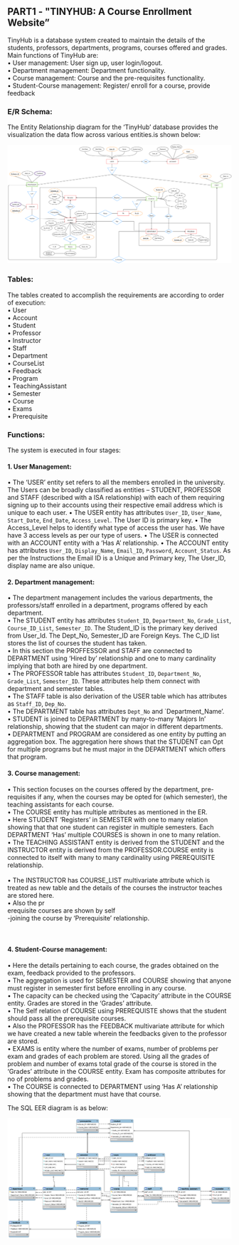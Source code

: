 ## PART1 - "TINYHUB: A Course Enrollment Website”
TinyHub is a database system created to maintain the details of the students, professors, departments, programs, courses offered and grades.</br>
Main functions of TinyHub are:</br>
• User management: User sign up, user login/logout.</br>
• Department management: Department functionality.</br>
• Course management: Course and the pre-requisites functionality.</br>
• Student-Course management: Register/ enroll for a course, provide feedback</br>


### E/R Schema:
The Entity Relationship diagram for the ‘TinyHub’ database provides the visualization the data flow across various entities.is shown below:</br>

<p align="center">
<img src="https://github.com/samratdhumal/Data-Model-and-Query-Languages/blob/master/Part%201/ER_DMQL.png" width="750">
</p>


### Tables: 
The tables created to accomplish the requirements are according to order of execution:</br>
•	User</br>
•	Account</br>
•	Student</br>
•	Professor</br>
•	Instructor</br>
•	Staff</br>
•	Department</br>
•	CourseList</br>
•	Feedback</br>
•	Program</br>
•	TeachingAssistant</br>
•	Semester</br>
•	Course</br>
•	Exams</br>
•	Prerequisite</br>


### Functions: 
The system is executed in four stages:

#### 1.	User Management:
•	The ‘USER’ entity set refers to all the members enrolled in the university. The Users can be broadly classified as entities – STUDENT, PROFESSOR and STAFF (described with a ISA relationship) with each of them requiring signing up to their accounts using their respective email address which is unique to each user. 
•	The USER entity has attributes `User_ID`, `User_Name`, `Start_Date`, `End_Date`, `Access_Level`. The User ID is primary key.
•	The Access_Level helps to identify what type of access the user has. We have have 3 access levels as per our type of users.
•	The USER is connected with an ACCOUNT entity with a ‘Has A’ relationship.
•	The ACCOUNT entity has attributes `User_ID`, `Display_Name`, `Email_ID`, `Password`, `Account_Status`. As per the Instructions the Email ID is a Unique and Primary key, The User_ID, display name are also unique.

#### 2.	Department management:
•	The department management includes the various departments, the professors/staff enrolled in a department, programs offered by each department.</br>
•	The STUDENT entity has attributes `Student_ID`, `Department_No`, `Grade_List`, `Course_ID_List`, `Semester_ID`. The Student_ID is the primary key derived from User_Id. The Dept_No, Semester_ID are Foreign Keys. The C_ID list stores the list of courses the student has taken.</br>
•	In this section the PROFFESSOR and STAFF are connected to DEPARTMENT using ‘Hired by’ relationship and one to many cardinality implying that both are hired by one department.</br>
•	The PROFESSOR table has attributes `Student_ID`, `Department_No`, `Grade_List`, `Semester_ID`. These attributes help them connect with department and semester tables.</br>
•	The STAFF table is also derivation of the USER table which has attributes as `Staff_ID`, `Dep_No`.</br>
•	The DEPARTMENT table has attributes `Dept_No` and `Department_Name’.</br>
•	STUDENT is joined to DEPARTMENT by many-to-many ‘Majors In’ relationship, showing that the student can major in different departments.</br>
•	DEPARTMENT and PROGRAM are considered as one entity by putting an aggregation box. The aggregation here shows that the STUDENT can Opt for multiple programs but he must major in the DEPARTMENT which offers that program.</br>


#### 3.	Course management:
•	This section focuses on the courses offered by the department, pre-requisites if any, when the courses may be opted for (which semester), the teaching assistants for each course. </br>
•	The COURSE entity has multiple attributes as mentioned in the ER.</br>
•	Here STUDENT ‘Registers’ in SEMESTER with one to many relation showing that that one student can register in multiple semesters. Each DEPARTMENT ‘Has’ multiple COURSES is shown in one to many relation.</br>
•	The TEACHING ASSISTANT entity is derived from the STUDENT and the INSTRUCTOR entity is derived from the PROFESSOR.COURSE entity is connected to itself with many to many cardinality using PREREQUISITE relationship.</br></br>
•	The INSTRUCTOR has COURSE_LIST multivariate attribute which is treated as new table and the details of the courses the instructor teaches are stored here.</br>
•	Also the pr</br>erequisite courses are shown by self</br>-joining the course by ‘Prerequisite’ relationship.</br>
</br>

#### </br>4.	Student-Course management:
•	Here the details pertaining to each course, the grades obtained on the exam, feedback provided to the professors.</br> 
•	The aggregation is used for SEMESTER and COURSE showing that anyone must register in semester first before enrolling in any course.</br>
•	The capacity can be checked using the ‘Capacity’ attribute in the COURSE entity. Grades are stored in the ‘Grades’ attribute.</br>
•	The Self relation of COURSE using PREREQUISTE shows that the student should pass all the prerequisite courses. </br>
•	Also the PROFESSOR has the FEEDBACK multivariate attribute for which we have created a new table wherein the feedbacks given to the professor are stored.</br>
•	EXAMS is entity where the number of exams, number of problems per exam and grades of each problem are stored. Using all the grades of problem and number of exams total grade of the course is stored in the ‘Grades’ attribute in the COURSE entity. Exam has composite attributes for no of problems and grades.</br>
•	The COURSE is connected to DEPARTMENT using ‘Has A’ relationship showing that the department must have that course. </br>

The SQL EER diagram is as below:</br>
<p align="center">
<img src="https://github.com/samratdhumal/Data-Model-and-Query-Languages/blob/master/Part%201/EER_diag.png" width="750">
</p>


